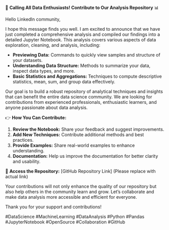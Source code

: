 🚀 **Calling All Data Enthusiasts! Contribute to Our Analysis Repository** 📊

Hello LinkedIn community,

I hope this message finds you well. I am excited to announce that we have just completed a comprehensive analysis and compiled our findings into a detailed Jupyter Notebook. This analysis covers various aspects of data exploration, cleaning, and analysis, including:

- **Previewing Data:** Commands to quickly view samples and structure of your datasets.
- **Understanding Data Structure:** Methods to summarize your data, inspect data types, and more.
- **Basic Statistics and Aggregations:** Techniques to compute descriptive statistics, mean, sum, and group data effectively.

Our goal is to build a robust repository of analytical techniques and insights that can benefit the entire data science community. We are looking for contributions from experienced professionals, enthusiastic learners, and anyone passionate about data analysis.

👉 **How You Can Contribute:**
1. **Review the Notebook:** Share your feedback and suggest improvements.
2. **Add New Techniques:** Contribute additional methods and best practices.
3. **Provide Examples:** Share real-world examples to enhance understanding.
4. **Documentation:** Help us improve the documentation for better clarity and usability.

📂 **Access the Repository:** [GitHub Repository Link] (Please replace with actual link)

Your contributions will not only enhance the quality of our repository but also help others in the community learn and grow. Let’s collaborate and make data analysis more accessible and efficient for everyone.

Thank you for your support and contributions!

#DataScience #MachineLearning #DataAnalysis #Python #Pandas #JupyterNotebook #OpenSource #Collaboration #GitHub
